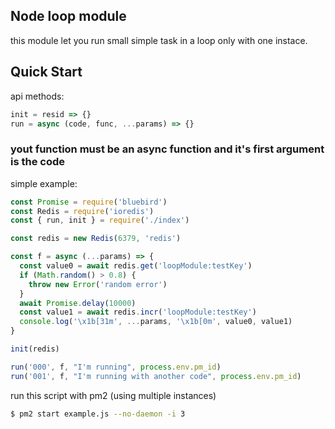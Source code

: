 ## Node loop module

this module let you run small simple task in a loop only with one instace.

## Quick Start

api methods:

```javascript
init = resid => {}
run = async (code, func, ...params) => {}
```

### yout function must be an async function and it's first argument is the code

simple example:

```javascript
const Promise = require('bluebird')
const Redis = require('ioredis')
const { run, init } = require('./index')

const redis = new Redis(6379, 'redis')

const f = async (...params) => {
  const value0 = await redis.get('loopModule:testKey')
  if (Math.random() > 0.8) {
    throw new Error('random error')
  }
  await Promise.delay(10000)
  const value1 = await redis.incr('loopModule:testKey')
  console.log('\x1b[31m', ...params, '\x1b[0m', value0, value1)
}

init(redis)

run('000', f, "I'm running", process.env.pm_id)
run('001', f, "I'm running with another code", process.env.pm_id)
```

run this script with pm2 (using multiple instances)

```bash
$ pm2 start example.js --no-daemon -i 3
```
